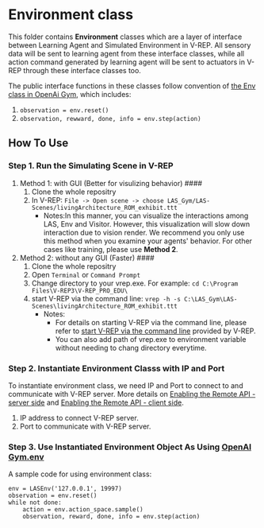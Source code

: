 # Environment class
This folder contains **Environment** classes which are a layer of interface between Learning Agent and Simulated Environment in V-REP. All sensory data will be sent to learning agent from these interface classes, while all action command generated by learning agent will be sent to actuators in V-REP through these interface classes too.

The public interface functions in these classes follow convention of [the Env class in OpenAi Gym](https://gym.openai.com/docs/), which includes:

  1. `observation = env.reset()`
  2. `observation, rewward, done, info = env.step(action)`
## 

## How To Use
### Step 1. Run the Simulating Scene in V-REP
1. Method 1: with GUI (Better for visulizing behavior) ####
   1. Clone the whole repositry
   2. In V-REP: `File -> Open scene -> choose LAS_Gym/LAS-Scenes/livingArchitecture_ROM_exhibit.ttt `
      * Notes:In this manner, you can visualize the interactions among LAS, Env and Visitor. However, this visualization will slow down interaction due to vision render. We recommend you only use this method when you examine your agents' behavior. For other cases like training, please use **Method 2**. 
2. Method 2: without any GUI (Faster) ####
   1. Clone the whole repositry
   2. Open `Terminal` or `Command Prompt`
   3. Change directory to your vrep.exe. For example: `cd C:\Program Files\V-REP3\V-REP_PRO_EDU\`
   4. start V-REP via the command line: `vrep -h -s C:\LAS_Gym\LAS-Scenes\livingArchitecture_ROM_exhibit.ttt`
      * Notes:
         * For details on starting V-REP via the command line, please refer to [start V-REP via the command line](http://www.coppeliarobotics.com/helpFiles/en/commandLine.htm) provided by V-REP.
         * You can also add path of vrep.exe to environment variable without needing to chang directory everytime.
### Step 2. Instantiate Environment Classs with IP and Port
To instantiate environment class, we need IP and Port to connect to and communicate with V-REP server. More details on [Enabling the Remote API - server side](http://www.coppeliarobotics.com/helpFiles/en/remoteApiServerSide.htm) and [Enabling the Remote API - client side](http://www.coppeliarobotics.com/helpFiles/en/remoteApiClientSide.htm).
1. IP address to connect V-REP server.
2. Port to communicate with V-REP server.
### Step 3. Use Instantiated Environment Object As Using [OpenAI Gym.env](https://gym.openai.com/docs/)
A sample code for using environment class:
~~~~
env = LASEnv('127.0.0.1', 19997)
observation = env.reset()
while not done:
    action = env.action_space.sample()
    observation, reward, done, info = env.step(action)
~~~~
